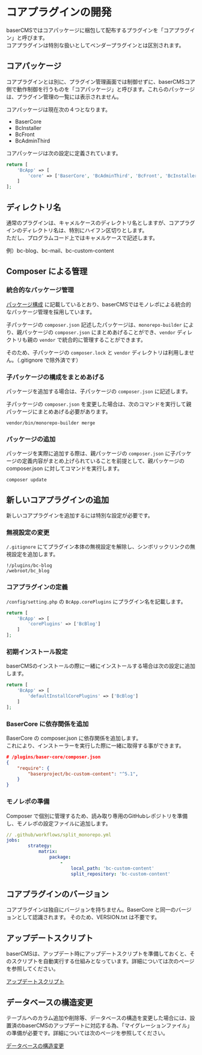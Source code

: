 # コアプラグインの開発

baserCMSではコアパッケージに梱包して配布するプラグインを「コアプラグイン」と呼びます。  
コアプラグインは特別な扱いとしてベンダープラグインとは区別されます。

## コアパッケージ
コアプラグインとは別に、プラグイン管理画面では制御せずに、baserCMSコア側で動作制御を行うものを「コアパッケージ」と呼びます。これらのパッケージは、プラグイン管理の一覧には表示されません。

コアパッケージは現在次の４つとなります。
- BaserCore
- BcInstaller
- BcFront
- BcAdminThird

コアパッケージは次の設定に定義されています。
```php
return [
    'BcApp' => [
        'core' => ['BaserCore', 'BcAdminThird', 'BcFront', 'BcInstaller'],
    ]
];        
```

## ディレクトリ名
通常のプラグインは、キャメルケースのディレクトリ名としますが、コアプラグインのディレクトリ名は、特別にハイフン区切りとします。  
ただし、プログラムコード上ではキャメルケースで記述します。

例）bc-blog、bc-mail、bc-custom-content

## Composer による管理
### 統合的なパッケージ管理
[パッケージ構成](../package/index) に記載しているとおり、baserCMSではモノレポによる統合的なパッケージ管理を採用しています。  

子パッケージの `composer.json` 記述したパッケージは、`monorepo-builder` により、親パッケージの `composer.json` にまとめあげることができ、`vendor` ディレクトリも親の `vendor` で統合的に管理することができます。

そのため、子パッケージの `composer.lock` と `vendor` ディレクトリは利用しません。（.gitignore で除外済です）

### 子パッケージの構成をまとめあげる
パッケージを追加する場合は、子パッケージの `composer.json` に記述します。

子パッケージの `composer.json` を変更した場合は、次のコマンドを実行して親パッケージにまとめあげる必要があります。

```shell
vendor/bin/monorepo-builder merge
```

### パッケージの追加
パッケージを実際に追加する際は、親パッケージの `composer.json` に子パッケージの定義内容がまとめ上げられていることを前提として、親パッケージの composer.json に対してコマンドを実行します。
 
```shell
composer update
```

## 新しいコアプラグインの追加
新しいコアプラグインを追加するには特別な設定が必要です。

### 無視設定の変更
`/.gitignore` にてプラグイン本体の無視設定を解除し、シンボリックリンクの無視設定を追加します。
```shell
!/plugins/bc-blog
/webroot/bc_blog
```

### コアプラグインの定義
`/config/setting.php` の `BcApp.corePlugins` にプラグイン名を記載します。
```php
return [
    'BcApp' => [
        'corePlugins' => ['BcBlog']
    ]
];
```

### 初期インストール設定
baserCMSのインストールの際に一緒にインストールする場合は次の設定に追加します。
```php
return [
    'BcApp' => [
        'defaultInstallCorePlugins' => ['BcBlog']
    ]
];
```

### BaserCore に依存関係を追加
BaserCore の composer.json に依存関係を追加します。  
これにより、インストーラーを実行した際に一緒に取得する事ができます。

```json
# /plugins/baser-core/composer.json
{
    "require": {
        "baserproject/bc-custom-content": "^5.1",
    }
}        
``` 



### モノレポの準備
Composer で個別に管理するため、読み取り専用のGitHubレポジトリを準備し、モノレポの設定ファイルに追加します。

```yml
// .github/workflows/split_monorepo.yml
jobs:
        strategy:
            matrix:
                package:
                    -
                        local_path: 'bc-custom-content'
                        split_repository: 'bc-custom-content'
```


## コアプラグインのバージョン
コアプラグインは独自にバージョンを持ちません。BaserCore と同一のバージョンとして認識されます。
そのため、VERSION.txt は不要です。

## アップデートスクリプト
baserCMSは、アップデート時にアップデートスクリプトを準備しておくと、そのスクリプトを自動実行する仕組みとなっています。詳細については次のページを参照してください。

[アップデートスクリプト](./updater)

## データベースの構造変更
テーブルへのカラム追加や削除等、データベースの構造を変更した場合には、設置済のbaserCMSのアップデートに対応する為、「マイグレーションファイル」の準備が必要です。詳細については次のページを参照してください。

[データベースの構造変更](./schema_change)